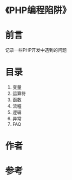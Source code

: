 # 《PHP编程陷阱》

# 前言

记录一些PHP开发中遇到的问题

# 目录

1. 变量
2. 运算符
3. 函数
4. 流程
5. 逻辑
6. 异常
7. FAQ

# 作者

# 参考




